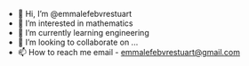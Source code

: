 - 👋 Hi, I’m @emmalefebvrestuart
- 👀 I’m interested in mathematics
- 🌱 I’m currently learning engineering
- 💞️ I’m looking to collaborate on ...
- 📫 How to reach me email - emmalefebvrestuart@gmail.com

<!---
emmalefebvrestuart/emmalefebvrestuart is a ✨ special ✨ repository because its `README.md` (this file) appears on your GitHub profile.
You can click the Preview link to take a look at your changes.
--->
